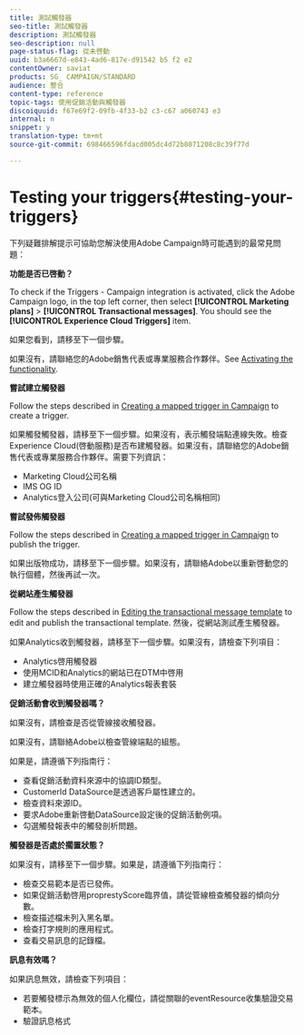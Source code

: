 ```yaml
---
title: 測試觸發器
seo-title: 測試觸發器
description: 測試觸發器
seo-description: null
page-status-flag: 從未啓動
uuid: b3a6667d-e843-4ad6-817e-d91542 b5 f2 e2
contentOwner: saviat
products: SG_ CAMPAIGN/STANDARD
audience: 整合
content-type: reference
topic-tags: 使用促銷活動與觸發器
discoiquuid: f67e69f2-09fb-4f33-b2 c3-c67 a060743 e3
internal: n
snippet: y
translation-type: tm+mt
source-git-commit: 698466596fdacd005dc4d72b8071208c8c39f77d

---
```



# Testing your triggers{#testing-your-triggers}

下列疑難排解提示可協助您解決使用Adobe Campaign時可能遇到的最常見問題：

**功能是否已啓動？**

To check if the Triggers - Campaign integration is activated, click the Adobe Campaign logo, in the top left corner, then select **[!UICONTROL Marketing plans]** &gt; **[!UICONTROL Transactional messages]**. You should see the **[!UICONTROL Experience Cloud Triggers]** item.

如果您看到，請移至下一個步驟。

如果沒有，請聯絡您的Adobe銷售代表或專業服務合作夥伴。See [Activating the functionality](../../integrating/using/configuring-triggers-in-experience-cloud.md#activating-the-functionality).

**嘗試建立觸發器**

Follow the steps described in [Creating a mapped trigger in Campaign](../../integrating/using/using-triggers-in-campaign.md#creating-a-mapped-trigger-in-campaign) to create a trigger.

如果觸發觸發器，請移至下一個步驟。如果沒有，表示觸發端點連線失敗。檢查Experience Cloud(啓動服務)是否布建觸發器。如果沒有，請聯絡您的Adobe銷售代表或專業服務合作夥伴。需要下列資訊：

* Marketing Cloud公司名稱
* IMS OG ID
* Analytics登入公司(可與Marketing Cloud公司名稱相同)

**嘗試發佈觸發器**

Follow the steps described in [Creating a mapped trigger in Campaign](../../integrating/using/using-triggers-in-campaign.md#creating-a-mapped-trigger-in-campaign) to publish the trigger.

如果出版物成功，請移至下一個步驟。如果沒有，請聯絡Adobe以重新啓動您的執行個體，然後再試一次。

**從網站產生觸發器**

Follow the steps described in [Editing the transactional message template](../../integrating/using/using-triggers-in-campaign.md#editing-the-transactional-message-template) to edit and publish the transactional template. 然後，從網站測試產生觸發器。

如果Analytics收到觸發器，請移至下一個步驟。如果沒有，請檢查下列項目：

* Analytics啓用觸發器
* 使用MCID和Analytics的網站已在DTM中啓用
* 建立觸發器時使用正確的Analytics報表套裝

**促銷活動會收到觸發器嗎？**

如果沒有，請檢查是否從管線接收觸發器。

如果沒有，請聯絡Adobe以檢查管線端點的組態。

如果是，請遵循下列指南行：

* 查看促銷活動資料來源中的協調ID類型。
* CustomerId DataSource是透過客戶屬性建立的。
* 檢查資料來源ID。
* 要求Adobe重新啓動DataSource設定後的促銷活動例項。
* 勾選觸發報表中的觸發剖析問題。

**觸發器是否處於擱置狀態？**

如果沒有，請移至下一個步驟。如果是，請遵循下列指南行：

* 檢查交易範本是否已發佈。
* 如果促銷活動啓用proprestyScore臨界值，請從管線檢查觸發器的傾向分數。
* 檢查描述檔未列入黑名單。
* 檢查打字規則的應用程式。
* 查看交易訊息的記錄檔。

**訊息有效嗎？**

如果訊息無效，請檢查下列項目：

* 若要觸發標示為無效的個人化欄位，請從關聯的eventResource收集驗證交易範本。
* 驗證訊息格式

